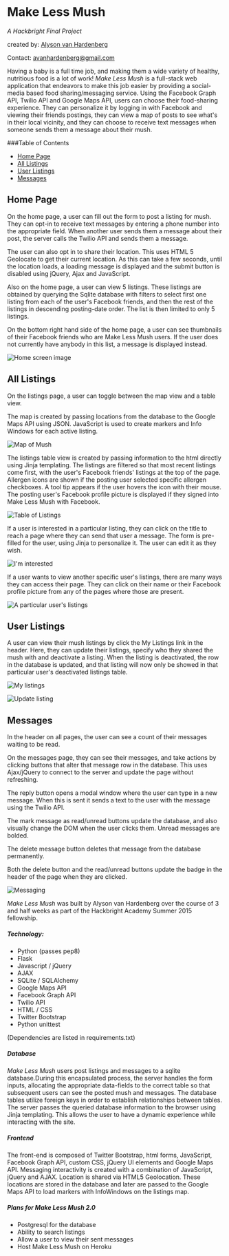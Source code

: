Make Less Mush
===========

*A Hackbright Final Project*

created by: [Alyson van Hardenberg](https://www.linkedin.com/in/akvanhar)

Contact: avanhardenberg@gmail.com

Having a baby is a full time job, and making them a wide variety of healthy, nutritious food is a lot of work! *Make Less Mush* is a full-stack web application that endeavors to make this job easier by providing a social-media based food sharing/messaging service. Using the Facebook Graph API, Twilio API and Google Maps API, users can choose their food-sharing experience. They can personalize it by logging in with Facebook and viewing their friends postings, they can view a map of posts to see what's in their local vicinity, and they can choose to receive text messages when someone sends them a message about their mush.

###Table of Contents
* [Home Page](#homepage)
* [All Listings](#listings)
* [User Listings](#userlistings)
* [Messages](#messages)


## <a name="homepage"></a>Home Page

On the home page, a user can fill out the form to post a listing for mush.  They can opt-in to receive text messages by entering a phone number into the appropriate field. When another user sends them a message about their post, the server calls the Twilio API and sends them a message.

The user can also opt in to share their location. This uses HTML 5 Geolocate to get their current location. As this can take a few seconds, until the location loads, a loading message is displayed and the submit button is disabled using jQuery, Ajax and JavaScript.

Also on the home page, a user can view 5 listings. These listings are obtained by querying the Sqlite database with filters to select first one listing from each of the user's Facebook friends, and then the rest of the listings in descending posting-date order. The list is then limited to only 5 listings.

On the bottom right hand side of the home page, a user can see thumbnails of their Facebook friends who are Make Less Mush users. If the user does not currently have anybody in this list, a message is displayed instead.

![Home screen image](https://raw.githubusercontent.com/akvanhar/HB-FinalProject/master/static/images/HomeScreen.png)


## <a name="listings"></a>All Listings

On the listings page, a user can toggle between the map view and a table view.  

The map is created by passing locations from the database to the Google Maps API using JSON.  JavaScript is used to create markers and Info Windows for each active listing.

![Map of Mush](https://raw.githubusercontent.com/akvanhar/HB-FinalProject/master/static/images/map.png)

The listings table view is created by passing information to the html directly using Jinja templating. The listings are filtered so that most recent listings come first, with the user's Facebook friends' listings at the top of the page. Allergen icons are shown if the posting user selected specific allergen checkboxes.  A tool tip appears if the user hovers the icon with their mouse.  The posting user's Facebook profile picture is displayed if they signed into Make Less Mush with Facebook.

![Table of Listings](https://raw.githubusercontent.com/akvanhar/HB-FinalProject/master/static/images/listingsTable.png)

If a user is interested in a particular listing, they can click on the title to reach a page where they can send that user a message. The form is pre-filled for the user, using Jinja to personalize it. The user can edit it as they wish.

![I'm interested](https://raw.githubusercontent.com/akvanhar/HB-FinalProject/master/static/images/iminterested.png)

If a user wants to view another specific user's listings, there are many ways they can access their page. They can click on their name or their Facebook profile picture from any of the pages where those are present.

![A particular user's listings](https://raw.githubusercontent.com/akvanhar/HB-FinalProject/master/static/images/userlistings.png)


## <a name="userlistings"></a>User Listings

A user can view their mush listings by click the My Listings link in the header. Here, they can update their listings, specify who they shared the mush with and deactivate a listing. When the listing is deactivated, the row in the database is updated, and that listing will now only be showed in that particular user's deactivated listings table.

![My listings](https://raw.githubusercontent.com/akvanhar/HB-FinalProject/master/static/images/mylistings.png)

![Update listing](https://raw.githubusercontent.com/akvanhar/HB-FinalProject/master/static/images/updatelisting.png)


## <a name="messages"></a>Messages

In the header on all pages, the user can see a count of their messages waiting to be read.

On the messages page, they can see their messages, and take actions by clicking buttons that alter that message row in the database.  This uses Ajax/jQuery to connect to the server and update the page without refreshing.

The reply button opens a modal window where the user can type in a new message. When this is sent it sends a text to the user with the message using the Twilio API.

The mark message as read/unread buttons update the database, and also visually change the DOM when the user clicks them. Unread messages are bolded.

The delete message button deletes that message from the database permanently. 

Both the delete button and the read/unread buttons update the badge in the header of the page when they are clicked.

![Messaging](https://raw.githubusercontent.com/akvanhar/HB-FinalProject/master/static/images/messages.png)

*Make Less Mush* was built by Alyson van Hardenberg over the course of 3 and half weeks as part of the Hackbright Academy Summer 2015 fellowship.

##### Technology:
- Python (passes pep8)
- Flask
- Javascript / jQuery
- AJAX
- SQLite / SQLAlchemy
- Google Maps API
- Facebook Graph API
- Twilio API
- HTML / CSS
- Twitter Bootstrap
- Python unittest

(Dependencies are listed in requirements.txt)

##### Database
*Make Less Mush* users post listings and messages to a sqlite database.During this encapsulated process, the server handles the form inputs, allocating the appropriate data-fields to the correct table so that subsequent users can see the posted mush and messages.
The database tables utilize foreign keys in order to establish relationships between tables.
The server passes the queried database information to the browser using Jinja templating. This allows the user to have a dynamic experience while interacting with the site.

##### Frontend

The front-end is composed of Twitter Bootstrap, html forms, JavaScript, Facebook Graph API, custom CSS, jQuery UI elements and Google Maps API. 
Messaging interactivity is created with a combination of JavaScript, jQuery and AJAX.
Location is shared via HTML5 Geolocation. These locations are stored in the database and later are passed to the Google Maps API to load markers with InfoWindows on the listings map.

##### Plans for Make Less Mush 2.0

* Postgresql for the database
* Ability to search listings
* Allow a user to view their sent messages
* Host Make Less Mush on Heroku
